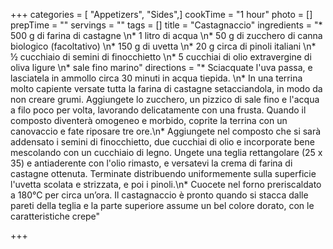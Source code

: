 +++
categories = [ "Appetizers", "Sides",]
cookTime = "1 hour"
photo = []
prepTime = ""
servings = ""
tags = []
title = "Castagnaccio"
ingredients = "* 500 g di farina di castagne  \n* 1 litro di acqua  \n* 50 g di zucchero di canna biologico (facoltativo)  \n* 150 g di uvetta  \n* 20 g circa di pinoli italiani  \n* ½ cucchiaio di semini di finocchietto  \n* 5 cucchiai di olio extravergine di oliva ligure  \n* sale fino marino"
directions = "* Sciacquate l'uva passa, e lasciatela in ammollo circa 30 minuti in acqua tiepida. \n* In una terrina molto capiente versate tutta la farina di castagne setacciandola, in modo da non creare grumi. Aggiungete lo zucchero, un pizzico di sale fino e l'acqua a filo poco per volta, lavorando delicatamente con una frusta. Quando il composto diventerà omogeneo e morbido, coprite la terrina con un canovaccio e fate riposare tre ore.\n* Aggiungete nel composto che si sarà addensato i semini di finocchietto, due cucchiai di olio e incorporate bene mescolando con un cucchiaio di legno. Ungete una teglia rettangolare (25 x 35) e antiaderente con l'olio rimasto, e versatevi la crema di farina di castagne ottenuta. Terminate distribuendo uniformemente sulla superficie l'uvetta scolata e strizzata, e poi i pinoli.\n* Cuocete nel forno preriscaldato a 180°C per circa un’ora. Il castagnaccio è pronto quando si stacca dalle pareti della teglia e la parte superiore assume un bel colore dorato, con le caratteristiche crepe"

+++
